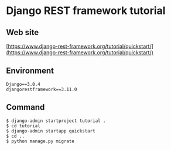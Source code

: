 # Django REST framework tutorial

## Web site

[https://www.django-rest-framework.org/tutorial/quickstart/](https://www.django-rest-framework.org/tutorial/quickstart/)

## Environment

```
Django==3.0.4
djangorestframework==3.11.0
```

## Command

```
$ django-admin startproject tutorial .
$ cd tutorial
$ django-admin startapp quickstart
$ cd ..
$ python manage.py migrate
```